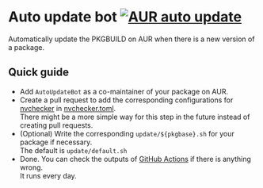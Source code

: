 # Auto update bot [![AUR auto update](https://github.com/arch4edu/aur-auto-update/actions/workflows/update.yml/badge.svg)](https://github.com/arch4edu/aur-auto-update/actions/workflows/update.yml)
Automatically update the PKGBUILD on AUR when there is a new version of a package.

## Quick guide

* Add `AutoUpdateBot` as a co-maintainer of your package on AUR.
* Create a pull request to add the corresponding configurations for [nvchecker](https://github.com/lilydjwg/nvchecker) in [nvchecker.toml](https://github.com/arch4edu/aur-auto-update/blob/main/nvchecker.toml).  
  There might be a more simple way for this step in the future instead of creating pull requests.
* (Optional) Write the corresponding `update/${pkgbase}.sh` for your package if necessary.  
  The default is `update/default.sh`
* Done. You can check the outputs of [GitHub Actions](https://github.com/arch4edu/aur-auto-update/actions) if there is anything wrong.  
  It runs every day.
